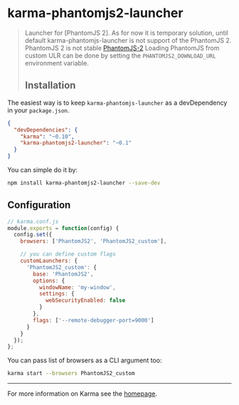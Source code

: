 karma-phantomjs2-launcher
=========================

> Launcher for [PhantomJS 2]. As for now it is temporary solution, until default karma-phantomjs-launcher is not support of the PhantomJS 2. PhantomJS 2 is not stable [PhantomJS-2](https://github.com/ariya/phantomjs/wiki/PhantomJS-2) Loading PhantomJS from custom ULR can be done by setting the `PHANTOMJS2_DOWNLOAD_URL` environment variable.
>
> Installation
> ------------

The easiest way is to keep `karma-phantomjs-launcher` as a devDependency in your `package.json`.

```json
{
  "devDependencies": {
    "karma": "~0.10",
    "karma-phantomjs2-launcher": "~0.1"
  }
}
```

You can simple do it by:

```bash
npm install karma-phantomjs2-launcher --save-dev
```

Configuration
-------------

```js
// karma.conf.js
module.exports = function(config) {
  config.set({
    browsers: ['PhantomJS2', 'PhantomJS2_custom'],

    // you can define custom flags
    customLaunchers: {
      'PhantomJS2_custom': {
        base: 'PhantomJS2',
        options: {
          windowName: 'my-window',
          settings: {
            webSecurityEnabled: false
          }
        },
        flags: ['--remote-debugger-port=9000']
      }
    }
  });
};
```

You can pass list of browsers as a CLI argument too:

```bash
karma start --browsers PhantomJS2_custom
```

---

For more information on Karma see the [homepage](http://karma-runner.github.com).
